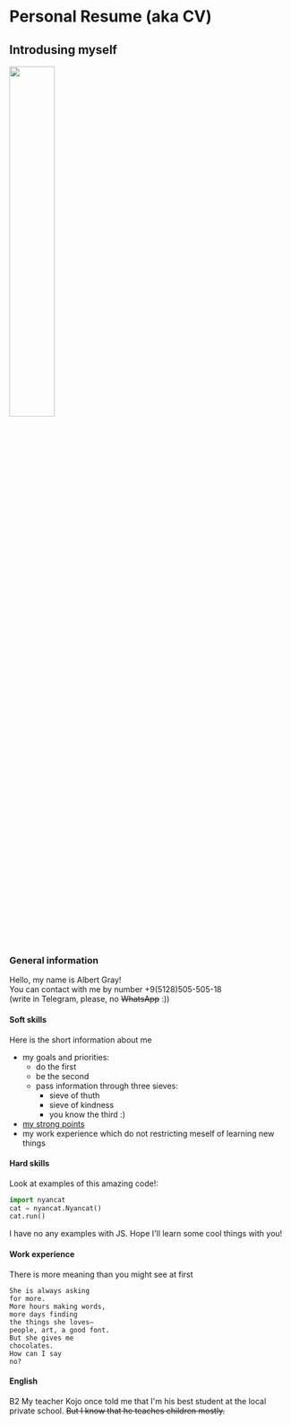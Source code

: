 # Personal Resume (aka CV)

## Introdusing myself

<img src="images/ava.avif" width=40% height=40%>

### General information 

Hello, my name is Albert Gray!  
You can contact with me by number +9(5128)505-505-18  
(write in Telegram, please, no ~~WhatsApp~~ :))



#### Soft skills

Here is the short information about me

- my goals and priorities:
  - do the first 
  - be the second
  - pass information through three sieves:
    + sieve of thuth
    + sieve of kindness
    + you know the third :)
- <u>my strong points</u>
- my work experience which do not restricting meself of learning new things

#### Hard skills

Look at examples of this amazing code!:  

```python
import nyancat
cat = nyancat.Nyancat()
cat.run()
```

I have no any examples with JS. Hope I'll learn some cool things with you!  

#### Work experience

There is more meaning than you might see at first

```
She is always asking
for more.
More hours making words,
more days finding
the things she loves—
people, art, a good font.
But she gives me
chocolates.
How can I say
no?
```

#### English

B2
My teacher Kojo once told me that I'm his best student at the local private school. ~~But I know that he teaches children mostly.~~ 

